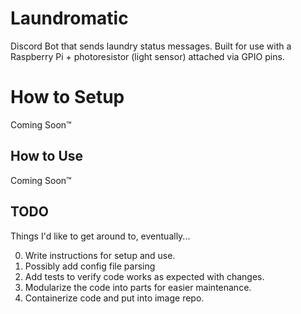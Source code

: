 # Laundromatic

Discord Bot that sends laundry status messages.
Built for use with a Raspberry Pi + photoresistor (light sensor) attached via GPIO pins.

# How to Setup

Coming Soon&trade;

## How to Use

Coming Soon&trade;

## TODO

Things I'd like to get around to, eventually...

0. Write instructions for setup and use.
1. Possibly add config file parsing
2. Add tests to verify code works as expected with changes.
3. Modularize the code into parts for easier maintenance.
4. Containerize code and put into image repo.